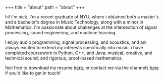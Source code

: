 +++
title = "about"
path = "about"
+++

hi! i'm nick. i'm a recent graduate of NYU, where i obtained both a master's and a bachelor's degree in Music Technology, along with a minor in Mathematics. i'm passionate about challenges at the intersection of signal processing, sound engineering, and machine learning. 

i enjoy audio programming, signal processing, and acoustics, and am always excited to extend my interests specifically into music. i have completed coursework in Python, C++, and Java; musical, creative, and technical sound; and rigorous, proof-based mathematics.

feel free to download my resume [here](<../Nick Boyko Resume.pdf>), or contact me via the channels [here](../contact) if you'd like to get in touch!


